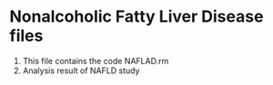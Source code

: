 # Nonalcoholic Fatty Liver Disease files
1. This file contains the code NAFLAD.rm
2. Analysis result of NAFLD study

